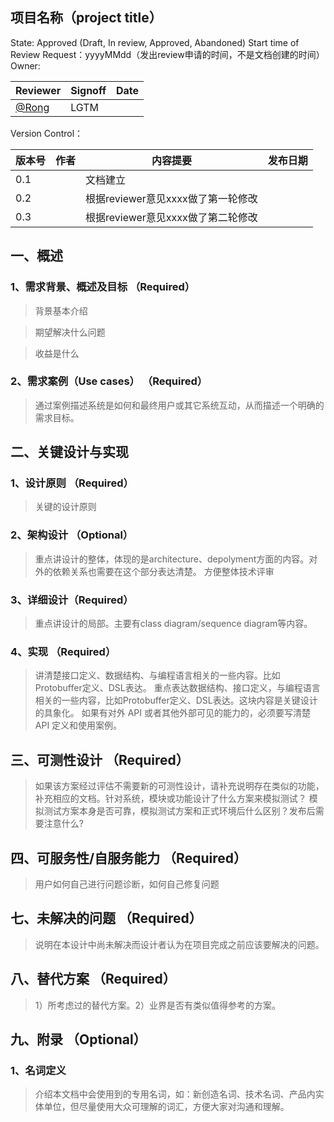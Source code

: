 ## 项目名称（project title）
State: Approved (Draft, In review, Approved, Abandoned)
Start time of Review Request：yyyyMMdd（发出review申请的时间，不是文档创建的时间）
Owner: 

| Reviewer | Signoff | Date |
| --- | --- | --- |
| [@Rong](/r.gu) | LGTM | ​

Version Control：

| 版本号 | 作者 | 内容提要 | 发布日期 |
| --- | --- | --- | --- |
| 0.1 | ​| 文档建立 | ​| |
| 0.2 |  | 根据reviewer意见xxxx做了第一轮修改 | ​ |
| 0.3 | ​ | 根据reviewer意见xxxx做了第二轮修改 | ​ |

## 一、概述
> 

### 1、需求背景、概述及目标 （Required）

> 背景基本介绍

> 期望解决什么问题

> 收益是什么

### 2、需求案例（Use cases） （Required）

> 通过案例描述系统是如何和最终用户或其它系统互动，从而描述一个明确的需求目标。

## 二、关键设计与实现
### 1、设计原则 （Required）

> 关键的设计原则

### 2、架构设计 （Optional）

> 重点讲设计的整体，体现的是architecture、depolyment方面的内容。对外的依赖关系也需要在这个部分表达清楚。 方便整体技术评审

### 3、详细设计（Required）

> 重点讲设计的局部。主要有class diagram/sequence diagram等内容。
> 

### 4、实现 （Required）

> 讲清楚接口定义、数据结构、与编程语言相关的一些内容。比如Protobuffer定义、DSL表达。
> 重点表达数据结构、接口定义，与编程语言相关的一些内容，比如Protobuffer定义、DSL表达。这块内容是关键设计的具象化。
> 如果有对外 API 或者其他外部可见的能力的，必须要写清楚 API 定义和使用案例。

## 三、可测性设计 （Required）
> 如果该方案经过评估不需要新的可测性设计，请补充说明存在类似的功能，补充相应的文档。针对系统，模块或功能设计了什么方案来模拟测试？
> 模拟测试方案本身是否可靠，模拟测试方案和正式环境后什么区别？发布后需要注意什么?


## 四、可服务性/自服务能力 （Required）
> 用户如何自己进行问题诊断，如何自己修复问题

## 七、未解决的问题 （Required）
> 说明在本设计中尚未解决而设计者认为在项目完成之前应该要解决的问题。

## 八、替代方案 （Required）
> 1）所考虑过的替代方案。2）业界是否有类似值得参考的方案。

## 九、附录 （Optional）
### 1、名词定义

> 介绍本文档中会使用到的专用名词，如：新创造名词、技术名词、产品内实体单位，但尽量使用大众可理解的词汇，方便大家对沟通和理解。
